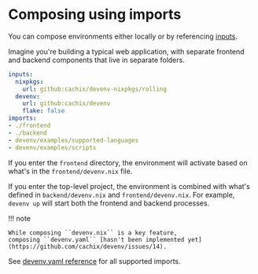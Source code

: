 # Composing using imports

You can compose environments either locally or by referencing [inputs](inputs.md).

Imagine you're building a typical web application, with separate frontend and backend components
that live in separate folders.

```yaml title="devenv.yaml"
inputs:
  nixpkgs:
    url: github:cachix/devenv-nixpkgs/rolling
  devenv:
    url: github:cachix/devenv
    flake: false
imports:
- ./frontend
- ./backend
- devenv/examples/supported-languages
- devenv/examples/scripts
```

If you enter the ``frontend`` directory, the environment will activate based on what's in the ``frontend/devenv.nix`` file.

If you enter the top-level project, the environment is combined with what's defined in ``backend/devenv.nix`` and ``frontend/devenv.nix``.
For example, ``devenv up`` will start both the frontend and backend processes.

!!! note

    While composing ``devenv.nix`` is a key feature,
    composing ``devenv.yaml`` [hasn't been implemented yet](https://github.com/cachix/devenv/issues/14).

See [devenv.yaml reference](reference/yaml-options.md#an-extensive-example) for all supported imports.
